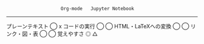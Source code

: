                         Org-mode   Jupyter Notebook
  --------------------- ---------- ------------------
  プレーンテキスト      ◯          x
  コードの実行          ◯          ◯
  HTML・LaTeXへの変換   ◯          ◯
  リンク・図・表        ◯          ◯
  覚えやすさ            ◎          △



